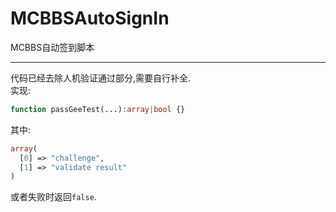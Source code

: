 # MCBBSAutoSignIn
MCBBS自动签到脚本

-----------------------------
代码已经去除人机验证通过部分,需要自行补全.  
实现:
```php
function passGeeTest(...):array|bool {}
```
其中:
```php
array(
  [0] => "challenge",
  [1] => "validate result"
)
```
或者失败时返回`false`.
